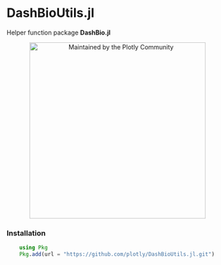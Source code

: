 # DashBioUtils.jl

Helper function package **DashBio.jl**

<div align="center">
  <a href="https://dash.plotly.com/project-maintenance">
    <img src="https://dash.plotly.com/assets/images/maintained-by-community.png" width="400px" alt="Maintained by the Plotly Community">
  </a>
</div>

### Installation

```julia
    using Pkg
    Pkg.add(url = "https://github.com/plotly/DashBioUtils.jl.git")
```
